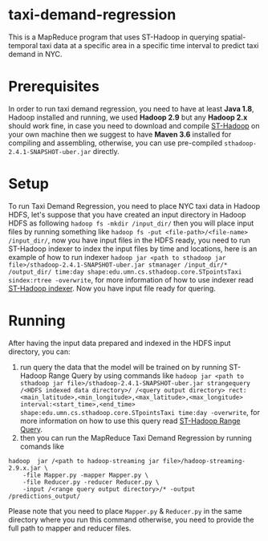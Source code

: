 # taxi-demand-regression
This is a MapReduce program that uses ST-Hadoop in querying spatial-temporal taxi data at a specific area in a specific time interval to predict taxi demand in NYC.

# Prerequisites
In order to run taxi demand regression, you need to have at least **Java 1.8**, Hadoop installed and running, we used **Hadoop 2.9** but any **Hadoop 2.x** should work fine, in case you need to download and compile [ST-Hadoop](https://github.com/lmarabi/st-hadoop) on your own machine then we suggest to have **Maven 3.6** installed for compiling and assembling, otherwise, you can use pre-compiled `sthadoop-2.4.1-SNAPSHOT-uber.jar` directly.

# Setup
To run Taxi Demand Regression, you need to place NYC taxi data in Hadoop HDFS, let's suppose that you have created an input directory in Hadoop HDFS as following `hadoop fs -mkdir /input_dir/` then you will place input files by running something like `hadoop fs -put <file-path>/<file-name> /input_dir/`, now you have input files in the HDFS ready, you need to run ST-Hadoop indexer to index the input files by time and locations, here is an example of how to run indexer `hadoop jar <path to sthadoop jar file>/sthadoop-2.4.1-SNAPSHOT-uber.jar stmanager /input_dir/* /output_dir/ time:day shape:edu.umn.cs.sthadoop.core.STpointsTaxi sindex:rtree -overwrite`, for more information of how to use indexer read [ST-Hadoop indexer](http://st-hadoop.cs.umn.edu/getting-started/spatio-temporal-index). Now you have input file ready for quering.

# Running
After having the input data prepared and indexed in the HDFS input directory, you can:
1. run query the data that the model will be trained on by running ST-Hadoop Range Query by using commands like `hadoop jar <path to sthadoop jar file>/sthadoop-2.4.1-SNAPSHOT-uber.jar strangequery /<HDFS indexed data directory>/ /<query output directory> rect:<main_latitude>,<min_longitude>,<max_latitude>,<max_longitude> interval:<start_time>,<end_time> shape:edu.umn.cs.sthadoop.core.STpointsTaxi time:day -overwrite`, for more information on how to use this query read [ST-Hadoop Range Query](http://st-hadoop.cs.umn.edu/getting-started/spatio-temporal-range-query). 
2. then you can run the MapReduce Taxi Demand Regression by running comands like 
```
hadoop  jar /<path to hadoop-streaming jar file>/hadoop-streaming-2.9.x.jar \
	-file Mapper.py -mapper Mapper.py \
	-file Reducer.py -reducer Reducer.py \
	-input /<range query output directory>/* -output /predictions_output/
```
Please note that you need to place `Mapper.py` & `Reducer.py` in the same directory where you run this command otherwise, you need to provide the full path to mapper and reducer files.
